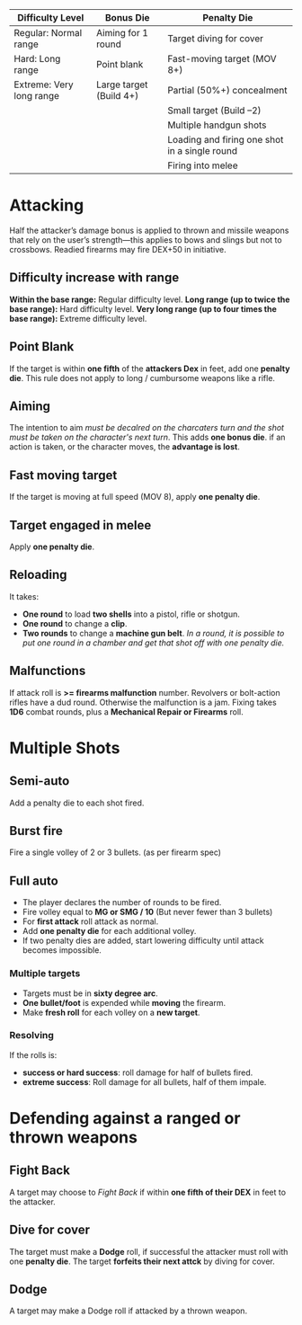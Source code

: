 <!-- TITLE: Ranged or Thrown Weapons -->
<!-- SUBTITLE: Not too close bro -->
Difficulty Level | Bonus Die | Penalty Die
--- | --- | ---
Regular: Normal range | Aiming for 1 round | Target diving for cover
Hard: Long range | Point blank | Fast-moving target (MOV 8+)
Extreme: Very long range | Large target (Build 4+) | Partial (50%+) concealment
 | | | Small target (Build –2)
 | | | Multiple handgun shots
 | | | Loading and firing one shot in a single round
 | | | Firing into melee

# Attacking 
Half the attacker’s damage bonus is applied to thrown and missile weapons that rely on the user’s strength—this applies to bows and slings but not to crossbows.
Readied firearms may fire DEX+50 in initiative.
## Difficulty increase with range
**Within the base range:** Regular difficulty level.
**Long range (up to twice the base range):** Hard difficulty level.
**Very long range (up to four times the base range):** Extreme difficulty level.
## Point Blank
If the target is within **one fifth** of the **attackers Dex** in feet, add one **penalty die**.
This rule does not apply to long / cumbursome weapons like a rifle.
## Aiming
The intention to aim *must be decalred on the charcaters turn and the shot must be taken on the character's next turn*. This adds **one bonus die**.
if an action is taken, or the character moves, the **advantage is lost**.
## Fast moving target
If the target is moving at full speed (MOV 8), apply **one penalty die**.
## Target engaged in melee
Apply **one penalty die**.
## Reloading
It takes:
* **One round** to load **two shells** into a pistol, rifle or shotgun.
* **One round** to change a **clip**.
* **Two rounds** to change a **machine gun belt**.
*In a round, it is possible to put one round in a chamber and get that shot off with one penalty die.*
## Malfunctions
If attack roll is **>= firearms malfunction** number.
Revolvers or bolt-action rifles have a dud round.
Otherwise the malfunction is a jam. Fixing takes **1D6** combat rounds, plus a **Mechanical Repair or Firearms** roll. 

# Multiple Shots
## Semi-auto
Add a penalty die to each shot fired.
## Burst fire
Fire a single volley of 2 or 3 bullets. (as per firearm spec)
## Full auto
* The player declares the number of rounds to be fired.
* Fire volley equal to **MG or SMG / 10** (But never fewer than 3 bullets)
* For **first attack** roll attack as normal.
* Add **one penalty die** for each additional volley.
* If two penalty dies are added, start lowering difficulty until attack becomes impossible.
### Multiple targets
* Targets must be in **sixty degree arc**.
* **One bullet/foot** is expended while **moving** the firearm.
* Make **fresh roll** for each volley on a **new target**.
### Resolving
If the rolls is:
* **success or hard success**: roll damage for half of bullets fired.
* **extreme success**: Roll damage for all bullets, half of them impale.
# Defending against a ranged or thrown weapons
## Fight Back
A target may choose to *Fight Back* if within **one fifth of their DEX** in feet to the attacker.
## Dive for cover
The target must make a **Dodge** roll, if successful the attacker must roll with one **penalty die**.
The target **forfeits their next attck** by diving for cover.
## Dodge
A target may make a Dodge roll if attacked by a thrown weapon.
